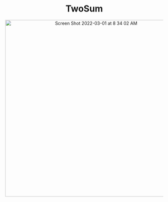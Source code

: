 <div align="center">
<h1>TwoSum</h1>
<img width="564" alt="Screen Shot 2022-03-01 at 8 34 02 AM" src="https://user-images.githubusercontent.com/48486610/156178564-53dc4423-40cf-453a-bbac-290aae839a9c.png">
</div>
